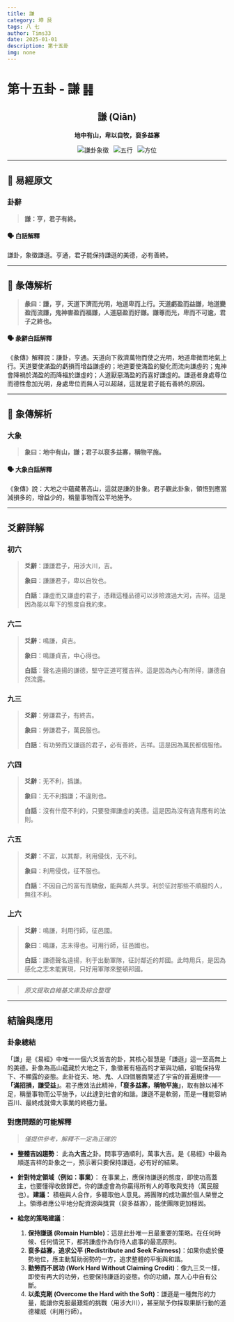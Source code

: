 ```yaml
---
title: 謙
category: 坤 艮
tags: 八 七
author: Tims33
date: 2025-01-01
description: 第十五卦
img: none
---
```


# 第十五卦 - 謙 ䷎

<div align="center">

## 謙 (Qiān)
**地中有山，卑以自牧，裒多益寡**

</div>

<div align="center">

![謙卦象徵](https://img.shields.io/badge/卦象-謙-gray?style=for-the-badge)&ensp;
![五行](https://img.shields.io/badge/五行-上土下土-yellow?style=for-the-badge)&ensp;
![方位](https://img.shields.io/badge/方位-西南｜東北-lightblue?style=for-the-badge)

</div>

---

## 📜 易經原文

### 卦辭

> **謙：亨，君子有終。**

#### 🗣️ 白話解釋
謙卦，象徵謙遜。亨通，君子能保持謙遜的美德，必有善終。

---

## 📖 彖傳解析

> **彖曰：謙，亨，天道下濟而光明，地道卑而上行。天道虧盈而益謙，地道變盈而流謙，鬼神害盈而福謙，人道惡盈而好謙。謙尊而光，卑而不可逾，君子之終也。**

#### 🗣️ 彖辭白話解釋
《彖傳》解釋說：謙卦，亨通。天道向下救濟萬物而使之光明，地道卑微而地氣上行。天道要使滿盈的虧損而增益謙虛的；地道要使滿盈的變化而流向謙虛的；鬼神會降禍於滿盈的而降福於謙虛的；人道厭惡滿盈的而喜好謙虛的。謙遜者身處尊位而德性愈加光明，身處卑位而無人可以超越，這就是君子能有善終的原因。

---

## 🎯 象傳解析

### 大象

> **象曰：地中有山，謙；君子以裒多益寡，稱物平施。**

#### 🗣️ 大象白話解釋
《象傳》說：大地之中蘊藏著高山，這就是謙的卦象。君子觀此卦象，領悟到應當減損多的，增益少的，稱量事物而公平地施予。

---

## 爻辭詳解

### 初六

> **爻辭**：謙謙君子，用涉大川，吉。
>
> **象曰**：謙謙君子，卑以自牧也。
>
> **白話**：謙虛而又謙虛的君子，憑藉這種品德可以涉險渡過大河，吉祥。這是因為能以卑下的態度自我約束。

### 六二

> **爻辭**：鳴謙，貞吉。
>
> **象曰**：鳴謙貞吉，中心得也。
>
> **白話**：聲名遠揚的謙德，堅守正道可獲吉祥。這是因為內心有所得，謙德自然流露。

### 九三

> **爻辭**：勞謙君子，有終吉。
>
> **象曰**：勞謙君子，萬民服也。
>
> **白話**：有功勞而又謙遜的君子，必有善終，吉祥。這是因為萬民都信服他。

### 六四

> **爻辭**：无不利，撝謙。
>
> **象曰**：无不利撝謙；不違則也。
>
> **白話**：沒有什麼不利的，只要發揮謙虛的美德。這是因為沒有違背應有的法則。

### 六五

> **爻辭**：不富，以其鄰，利用侵伐，无不利。
>
> **象曰**：利用侵伐，征不服也。
>
> **白話**：不因自己的富有而驕傲，能與鄰人共享。利於征討那些不順服的人，無往不利。

### 上六

> **爻辭**：鳴謙，利用行師，征邑國。
>
> **象曰**：鳴謙，志未得也。可用行師，征邑國也。
>
> **白話**：謙德聲名遠揚，利于出動軍隊，征討鄰近的邦國。此時用兵，是因為感化之志未能實現，只好用軍隊來整頓邦國。

---
> *原文提取自維基文庫及綜合整理*
---

## 結論與應用

### 卦象總結
「謙」是《易經》中唯一一個六爻皆吉的卦，其核心智慧是「謙遜」這一至高無上的美德。卦象為高山蘊藏於大地之下，象徵著有極高的才華與功績，卻能保持卑下、不顯露的姿態。此卦從天、地、鬼、人四個層面闡述了宇宙的普遍規律——**「滿招損，謙受益」**。君子應效法此精神，**「裒多益寡，稱物平施」**，取有餘以補不足，稱量事物而公平施予，以此達到社會的和諧。謙遜不是軟弱，而是一種能容納百川、最終成就偉大事業的終極力量。

### 對應問題的可能解釋
> *僅提供參考，解釋不一定為正確的*

* **整體吉凶趨勢**：
    此為**大吉**之卦。問事亨通順利，萬事大吉。是《易經》中最為順遂吉祥的卦象之一，預示著只要保持謙遜，必有好的結果。

* **針對特定領域（例如：事業）**：
    在事業上，應保持謙遜的態度，即使功高蓋主，也要懂得收斂鋒芒。你的謙虛會為你贏得所有人的尊敬與支持（萬民服也）。**建議：** 積極與人合作，多聽取他人意見。將團隊的成功置於個人榮譽之上。領導者應公平地分配資源與獎賞（裒多益寡），能使團隊更加穩固。

* **給您的策略建議**：
    1.  **保持謙遜 (Remain Humble)**：這是此卦唯一且最重要的策略。在任何時候、任何情況下，都將謙虛作為你待人處事的最高原則。
    2.  **裒多益寡，追求公平 (Redistribute and Seek Fairness)**：如果你處於優勢地位，應主動幫助弱勢的一方，追求整體的平衡與和諧。
    3.  **勤勞而不居功 (Work Hard Without Claiming Credit)**：像九三爻一樣，即使有再大的功勞，也要保持謙遜的姿態。你的功績，眾人心中自有公斷。
    4.  **以柔克剛 (Overcome the Hard with the Soft)**：謙遜是一種無形的力量，能讓你克服最艱鉅的挑戰（用涉大川），甚至賦予你採取果斷行動的道德權威（利用行師）。